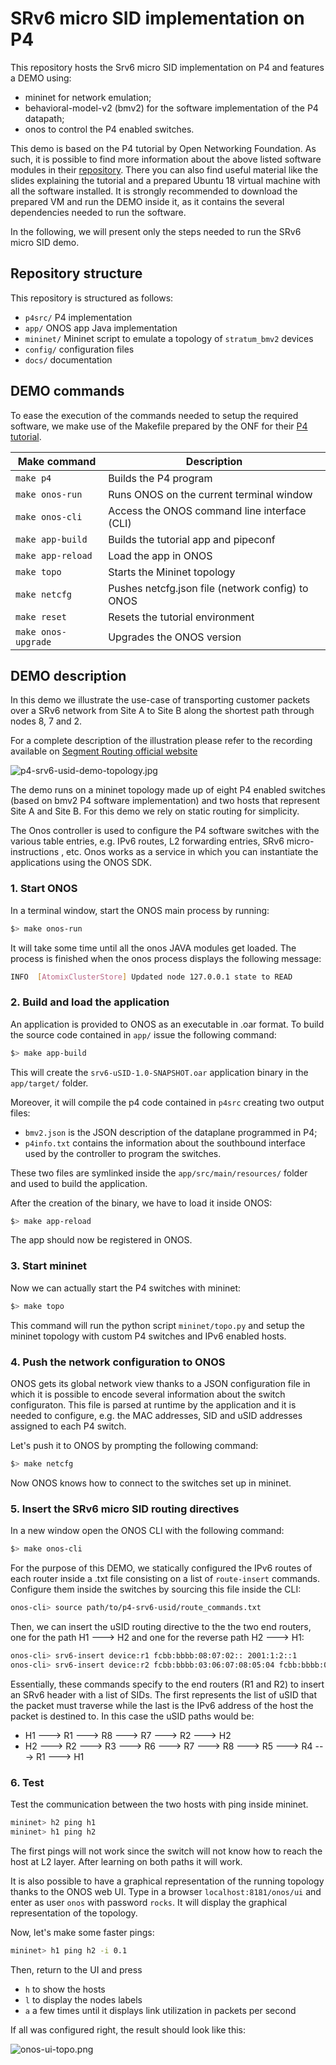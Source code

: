 # SRv6 micro SID implementation on P4

This repository hosts the Srv6 micro SID implementation on P4 and features a DEMO using:
- mininet for network emulation;
- behavioral-model-v2 (bmv2) for the software implementation of the P4 datapath;
- onos to control the P4 enabled switches.

This demo is based on the P4 tutorial by Open Networking Foundation. As such, it is possible to find more information about the above listed software modules in their [repository](https://github.com/opennetworkinglab/onos-p4-tutorial). There you can also find useful material like the slides explaining the tutorial and a prepared Ubuntu 18 virtual machine with all the software installed. It is strongly recommended to download the prepared VM and run the DEMO inside it, as it contains the several dependencies needed to run the software.

In the following, we will present only the steps needed to run the SRv6 micro SID demo.

## Repository structure

This repository is structured as follows:

 * `p4src/` P4 implementation
 * `app/` ONOS app Java implementation
 * `mininet/` Mininet script to emulate a topology of `stratum_bmv2` devices
 * `config/` configuration files
 * `docs/` documentation

## DEMO commands

To ease the execution of the commands needed to setup the required software, we make use of the Makefile prepared by the ONF for their [P4 tutorial](https://github.com/opennetworkinglab/onos-p4-tutorial).

| Make command        | Description                                            |
|---------------------|------------------------------------------------------- |
| `make p4`           | Builds the P4 program                                  |
| `make onos-run`     | Runs ONOS on the current terminal window               |
| `make onos-cli`     | Access the ONOS command line interface (CLI)           |
| `make app-build`    | Builds the tutorial app and pipeconf                   |
| `make app-reload`   | Load the app in ONOS                                   |
| `make topo`         | Starts the Mininet topology                            |
| `make netcfg`       | Pushes netcfg.json file (network config) to ONOS       |
| `make reset`        | Resets the tutorial environment                        |
| `make onos-upgrade` | Upgrades the ONOS version                              |

## DEMO description

In this demo we illustrate the use-case of transporting customer packets over a SRv6 network from Site A to Site B along the shortest path through nodes 8, 7 and 2.

For a complete description of the illustration please refer to the recording available on
[Segment Routing official website](http://www.segment-routing.net/20200212-srv6-status/srv6-technology-and-use-cases-part5)

<!--- img source:https://drive.google.com/file/d/1vMB6GEX-DhCClDEddQC_Ss_MY_HNiwAq/view?usp=sharing --->
![p4-srv6-usid-demo-topology.jpg](<./docs/images/p4-srv6-usid-demo-topology.jpg>)

The demo runs on a mininet topology made up of eight P4 enabled switches (based on bmv2 P4 software implementation) and two hosts that represent Site A and Site B. For this demo we rely on static routing for simplicity.

The Onos controller is used to configure the P4 software switches with the various table entries, e.g. IPv6 routes, L2 forwarding entries, SRv6 micro-instructions , etc.
Onos works as a service in which you can instantiate the applications using the ONOS SDK.

### 1. Start ONOS

In a terminal window, start the ONOS main process by running:

```bash
$> make onos-run
```

It will take some time until all the onos JAVA modules get loaded. The process is finished when the onos process displays the following message:

```bash
INFO  [AtomixClusterStore] Updated node 127.0.0.1 state to READ
```
### 2. Build and load the application

An application is provided to ONOS as an executable in .oar format. To build the source code contained in `app/` issue the following command:

```bash
$> make app-build
```

This will create the `srv6-uSID-1.0-SNAPSHOT.oar` application binary in the `app/target/` folder.

Moreover, it will compile the p4 code contained in `p4src` creating two output files:

- `bmv2.json` is the JSON description of the dataplane programmed in P4;
- `p4info.txt` contains the information about the southbound interface used by the controller to program the switches.

These two files are symlinked inside the `app/src/main/resources/` folder and used to build the application.

After the creation of the binary, we have to load it inside ONOS:

```bash
$> make app-reload
```

The app should now be registered in ONOS.

### 3. Start mininet

Now we can actually start the P4 switches with mininet:

```bash
$> make topo
```

This command will run the python script `mininet/topo.py` and setup the mininet topology with custom P4 switches and IPv6 enabled hosts.

### 4. Push the network configuration to ONOS

ONOS gets its global network view thanks to a JSON configuration file in which it is possible to encode several information about the switch configuraton. This file is parsed at runtime by the application and it is needed to configure, e.g. the MAC addresses, SID and uSID addresses assigned to each P4 switch.

Let's push it to ONOS by prompting the following command:

```bash
$> make netcfg
```

Now ONOS knows how to connect to the switches set up in mininet.

### 5. Insert the SRv6 micro SID routing directives

In a new window open the ONOS CLI with the following command:

```bash
$> make onos-cli
```

For the purpose of this DEMO, we statically configured the IPv6 routes of each router inside a .txt file consisting on a list of `route-insert` commands. Configure them inside the switches by sourcing this file inside the CLI:

```bash
onos-cli> source path/to/p4-srv6-usid/route_commands.txt
```

Then, we can insert the uSID routing directive to the the two end routers, one for the path H1 ---> H2 and one for the reverse path H2 ---> H1:

```bash
onos-cli> srv6-insert device:r1 fcbb:bbbb:08:07:02:: 2001:1:2::1
onos-cli> srv6-insert device:r2 fcbb:bbbb:03:06:07:08:05:04 fcbb:bbbb:01:: 2001:1:1::1
```

Essentially, these commands specify to the end routers (R1 and R2) to insert an SRv6 header with a list of SIDs. The first represents the list of uSID that the packet must traverse while the last is the IPv6 address of the host the packet is destined to. In this case the uSID paths would be:

* H1 ---> R1 ---> R8 ---> R7 ---> R2 ---> H2
* H2 ---> R2 ---> R3 ---> R6 ---> R7 ---> R8 ---> R5 ---> R4 ---> R1 ---> H1

### 6. Test

Test the communication between the two hosts with ping inside mininet.

```bash
mininet> h2 ping h1
mininet> h1 ping h2
```

The first pings will not work since the switch will not know how to reach the host at L2 layer. After learning on both paths it will work.

It is also possible to have a graphical representation of the running topology thanks to the ONOS web UI. Type in a browser `localhost:8181/onos/ui` and enter as user `onos` with password `rocks`. It will display the graphical representation of the topology.

Now, let's make some faster pings:

```bash
mininet> h1 ping h2 -i 0.1
```

Then, return to the UI and press
* `h` to show the hosts
* `l` to display the nodes labels
* `a` a few times until it displays link utilization in packets per second

If all was configured right, the result should look like this:

![onos-ui-topo.png](<./docs/images/onos-ui-topo.png>)
